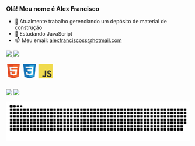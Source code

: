 ### Olá! Meu nome é Alex Francisco

- 🔭 Atualmente trabalho gerenciando um depósito de material de construção
- 🌱 Estudando JavaScript
- 📫 Meu email: alexfranciscoss@hotmail.com

<div>
  <a href="https://github.com/Alex-Francisco">
    <img height="180em" src="https://github-readme-stats.vercel.app/api?username=Alex-Francisco&show_icons=true&theme=vue&include_all_commits=true&count_private=true"/>
    <img height="180em" src="https://github-readme-stats.vercel.app/api/top-langs/?username=Alex-Francisco&layout=compact&langs_count=16&theme=vue-dark"/>
  </a>
</div>

<div style="display: inline_block"><br>
  <img align="center" alt="Alex-Html" height="40" width="40" src="https://raw.githubusercontent.com/devicons/devicon/master/icons/html5/html5-original.svg"/>
  <img align="center" alt="Alex-Css" height="40" width="40" src="https://raw.githubusercontent.com/devicons/devicon/master/icons/css3/css3-original.svg"/>
  <img align="center" alt="Alex-Js" height="40" width="40" src="https://raw.githubusercontent.com/devicons/devicon/master/icons/javascript/javascript-original.svg"/>
</div>

##

<div>
  <a href="https://www.instagram.com/alexfranciscoss" target="_blank"><img src="https://img.shields.io/badge/-Instagram-%23E4405F?style=for-the-badge&logo=instagram&logoColor=white" target="_blank"></a>
  <a href="https://www.linkedin.com/in/alex-francisco-777680113/" target="_blank"><img src="https://img.shields.io/badge/LinkedIn-0077B5?style=for-the-badge&logo=linkedin&logoColor=white" target="_blank"></a>
</div>
 
 ![Snake animation](https://github.com/Alex-Francisco/alex-francisco/blob/output/github-contribution-grid-snake.svg)
